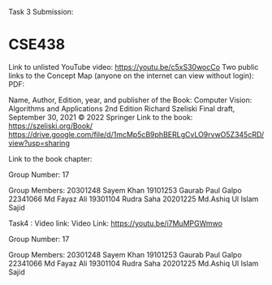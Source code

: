 
Task 3 Submission:
# CSE438
Link to unlisted YouTube video:
https://youtu.be/c5xS30wocCo 
Two public links to the Concept Map (anyone on the internet can view without login):
PDF: 


Name, Author, Edition, year, and publisher of the Book:
Computer Vision:
Algorithms and Applications
2nd Edition
Richard Szeliski
Final draft, September 30, 2021
© 2022 Springer
Link to the book:
https://szeliski.org/Book/
https://drive.google.com/file/d/1mcMp5cB9phBERLgCvLO9rvwO5Z345cRD/view?usp=sharing


Link to the book chapter:


Group Number:
17

Group Members:
20301248 Sayem Khan 
19101253 Gaurab Paul Galpo
22341066 Md Fayaz Ali
19301104 Rudra Saha
20201225 Md.Ashiq Ul Islam Sajid


Task4 : 
Video link: Video Link:
https://youtu.be/i7MuMPGWmwo

Group Number:
17

Group Members:
20301248 Sayem Khan 
19101253 Gaurab Paul Galpo
22341066 Md Fayaz Ali
19301104 Rudra Saha
20201225 Md.Ashiq Ul Islam Sajid


